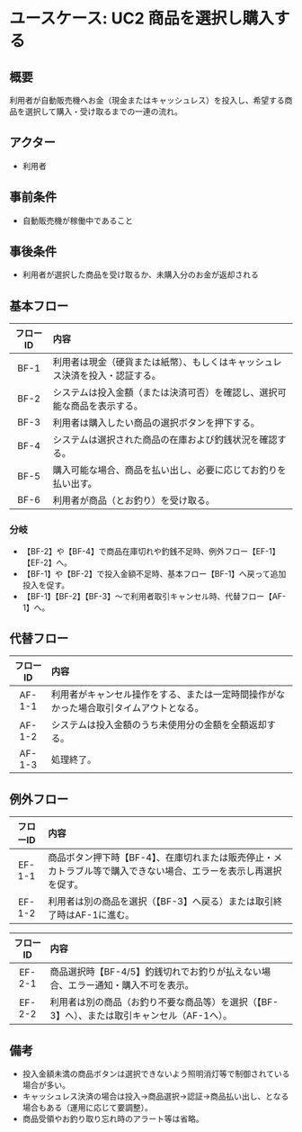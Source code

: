 # ユースケース: UC2 商品を選択し購入する

## 概要
利用者が自動販売機へお金（現金またはキャッシュレス）を投入し、希望する商品を選択して購入・受け取るまでの一連の流れ。

## アクター
- 利用者

## 事前条件
- 自動販売機が稼働中であること

## 事後条件
- 利用者が選択した商品を受け取るか、未購入分のお金が返却される

## 基本フロー

| フローID | 内容 |
|:---:|:----|
| BF-1 | 利用者は現金（硬貨または紙幣）、もしくはキャッシュレス決済を投入・認証する。 |
| BF-2 | システムは投入金額（または決済可否）を確認し、選択可能な商品を表示する。 |
| BF-3 | 利用者は購入したい商品の選択ボタンを押下する。 |
| BF-4 | システムは選択された商品の在庫および釣銭状況を確認する。 |
| BF-5 | 購入可能な場合、商品を払い出し、必要に応じてお釣りを払い出す。 |
| BF-6 | 利用者が商品（とお釣り）を受け取る。 |

### 分岐
- 【BF-2】や【BF-4】で商品在庫切れや釣銭不足時、例外フロー【EF-1】【EF-2】へ。
- 【BF-1】や【BF-2】で投入金額不足時、基本フロー【BF-1】へ戻って追加投入を促す。
- 【BF-1】【BF-2】【BF-3】～で利用者取引キャンセル時、代替フロー【AF-1】へ。

## 代替フロー

| フローID | 内容 |
|:---:|:----|
| AF-1-1 | 利用者がキャンセル操作をする、または一定時間操作がなかった場合取引タイムアウトとなる。 |
| AF-1-2 | システムは投入金額のうち未使用分の金額を全額返却する。 |
| AF-1-3 | 処理終了。 |

## 例外フロー

| フローID | 内容 |
|:---:|:----|
| EF-1-1 | 商品ボタン押下時【BF-4】、在庫切れまたは販売停止・メカトラブル等で購入できない場合、エラーを表示し再選択を促す。 |
| EF-1-2 | 利用者は別の商品を選択（【BF-3】へ戻る）または取引終了時はAF-1に進む。 |

| フローID | 内容 |
|:---:|:----|
| EF-2-1 | 商品選択時【BF-4/5】釣銭切れでお釣りが払えない場合、エラー通知・購入不可を表示。 |
| EF-2-2 | 利用者は別の商品（お釣り不要な商品等）を選択（【BF-3】へ）、または取引キャンセル（AF-1へ）。 |

## 備考
- 投入金額未満の商品ボタンは選択できないよう照明消灯等で制御されている場合が多い。
- キャッシュレス決済の場合は投入→商品選択→認証→商品払い出し、となる場合もある（運用に応じて要調整）。
- 商品受領やお釣り取り忘れ時のアラート等は省略。

